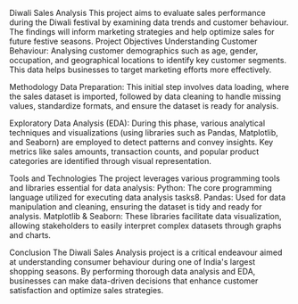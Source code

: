 Diwali Sales Analysis 
This project aims to evaluate sales performance during the Diwali festival by examining data trends and customer behaviour. The findings will inform marketing strategies and help optimize sales for future festive seasons.
Project Objectives
Understanding Customer Behaviour: Analysing customer demographics such as age, gender, occupation, and geographical locations to identify key customer segments. This data helps businesses to target marketing efforts more effectively.

Methodology
Data Preparation: This initial step involves data loading, where the sales dataset is imported, followed by data cleaning to handle missing values, standardize formats, and ensure the dataset is ready for analysis.

Exploratory Data Analysis (EDA): During this phase, various analytical techniques and visualizations (using libraries such as Pandas, Matplotlib, and Seaborn) are employed to detect patterns and convey insights. Key metrics like sales amounts, transaction counts, and popular product categories are identified through visual representation.

Tools and Technologies
The project leverages various programming tools and libraries essential for data analysis:
Python: The core programming language utilized for executing data analysis tasks8.
Pandas: Used for data manipulation and cleaning, ensuring the dataset is tidy and ready for analysis.
Matplotlib & Seaborn: These libraries facilitate data visualization, allowing stakeholders to easily interpret complex datasets through graphs and charts.

Conclusion
The Diwali Sales Analysis project is a critical endeavour aimed at understanding consumer behaviour during one of India's largest shopping seasons. By performing thorough data analysis and EDA, businesses can make data-driven decisions that enhance customer satisfaction and optimize sales strategies.
